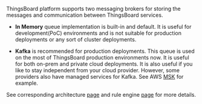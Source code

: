 ThingsBoard platform supports two messaging brokers for storing the messages and communication between ThingsBoard services.
 
 * **In Memory** queue implementation is built-in and default. 
It is useful for development(PoC) environments and is not suitable for production deployments or any sort of cluster deployments.

 * **Kafka** is recommended for production deployments. This queue is used on the most of ThingsBoard production environments now. 
It is useful for both on-prem and private cloud deployments. It is also useful if you like to stay independent from your cloud provider.
However, some providers also have managed services for Kafka. See AWS [MSK](https://aws.amazon.com/msk/) for example.

See corresponding architecture [page](/docs/reference/#message-queues-are-awesome) and rule engine [page](/docs/user-guide/rule-engine-2-5/queues/) for more details.